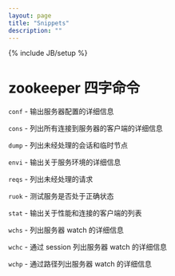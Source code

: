 ```yaml
---
layout: page
title: "Snippets"
description: ""
---
```

{% include JB/setup %}

# zookeeper 四字命令

``conf``  - 输出服务器配置的详细信息

``cons``  - 列出所有连接到服务器的客户端的详细信息

``dump``  - 列出未经处理的会话和临时节点

``envi``  - 输出关于服务环境的详细信息

``reqs``  - 列出未经处理的请求

``ruok``  - 测试服务是否处于正确状态

``stat``  - 输出关于性能和连接的客户端的列表

``wchs``  - 列出服务器 watch 的详细信息

``wchc``  - 通过 session 列出服务器 watch 的详细信息

``wchp``  - 通过路径列出服务器 watch 的详细信息
